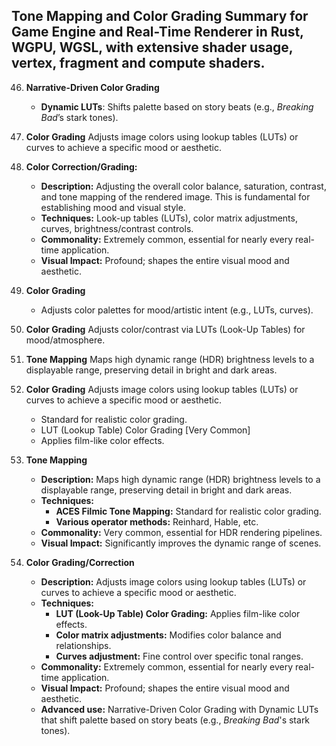 ## Tone Mapping and Color Grading Summary for Game Engine and Real-Time Renderer in Rust, WGPU, WGSL, with extensive shader usage, vertex, fragment and compute shaders.

46. **Narrative-Driven Color Grading**

    - **Dynamic LUTs**: Shifts palette based on story beats (e.g., _Breaking
      Bad_’s stark tones).

47. **Color Grading** Adjusts image colors using lookup tables (LUTs) or curves
    to achieve a specific mood or aesthetic.
48. **Color Correction/Grading:**

    - **Description:** Adjusting the overall color balance, saturation,
      contrast, and tone mapping of the rendered image. This is fundamental for
      establishing mood and visual style.
    - **Techniques:** Look-up tables (LUTs), color matrix adjustments, curves,
      brightness/contrast controls.
    - **Commonality:** Extremely common, essential for nearly every real-time
      application.
    - **Visual Impact:** Profound; shapes the entire visual mood and aesthetic.

49. **Color Grading**

    - Adjusts color palettes for mood/artistic intent (e.g., LUTs, curves).

50. **Color Grading** Adjusts color/contrast via LUTs (Look-Up Tables) for
    mood/atmosphere.
51. **Tone Mapping** Maps high dynamic range (HDR) brightness levels to a
    displayable range, preserving detail in bright and dark areas.
52. **Color Grading** Adjusts image colors using lookup tables (LUTs) or curves
    to achieve a specific mood or aesthetic.

    - Standard for realistic color grading.
    - LUT (Lookup Table) Color Grading [Very Common]
    - Applies film-like color effects.

53. **Tone Mapping**

    - **Description:** Maps high dynamic range (HDR) brightness levels to a
      displayable range, preserving detail in bright and dark areas.
    - **Techniques:**
      - **ACES Filmic Tone Mapping:** Standard for realistic color grading.
      - **Various operator methods:** Reinhard, Hable, etc.
    - **Commonality:** Very common, essential for HDR rendering pipelines.
    - **Visual Impact:** Significantly improves the dynamic range of scenes.

54. **Color Grading/Correction**

    - **Description:** Adjusts image colors using lookup tables (LUTs) or curves
      to achieve a specific mood or aesthetic.
    - **Techniques:**
      - **LUT (Look-Up Table) Color Grading:** Applies film-like color effects.
      - **Color matrix adjustments:** Modifies color balance and relationships.
      - **Curves adjustment:** Fine control over specific tonal ranges.
    - **Commonality:** Extremely common, essential for nearly every real-time
      application.
    - **Visual Impact:** Profound; shapes the entire visual mood and aesthetic.
    - **Advanced use:** Narrative-Driven Color Grading with Dynamic LUTs that
      shift palette based on story beats (e.g., _Breaking Bad_'s stark tones).
